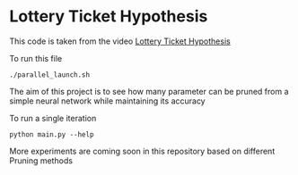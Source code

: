 # Lottery Ticket Hypothesis

This code is taken from the video [Lottery Ticket Hypothesis](https://www.youtube.com/watch?v=bQt0CLXXAqg&t=337s&ab_channel=mildlyoverfitted)

To run this file
```
./parallel_launch.sh
```
The aim of this project is to see how many parameter can be pruned from a simple 
neural network while maintaining its accuracy

To run a single iteration
```
python main.py --help
```
More experiments are coming soon in this repository based on different Pruning methods


